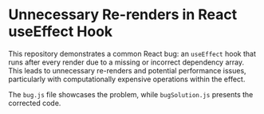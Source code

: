 # Unnecessary Re-renders in React useEffect Hook

This repository demonstrates a common React bug: an `useEffect` hook that runs after every render due to a missing or incorrect dependency array.  This leads to unnecessary re-renders and potential performance issues, particularly with computationally expensive operations within the effect.

The `bug.js` file showcases the problem, while `bugSolution.js` presents the corrected code.